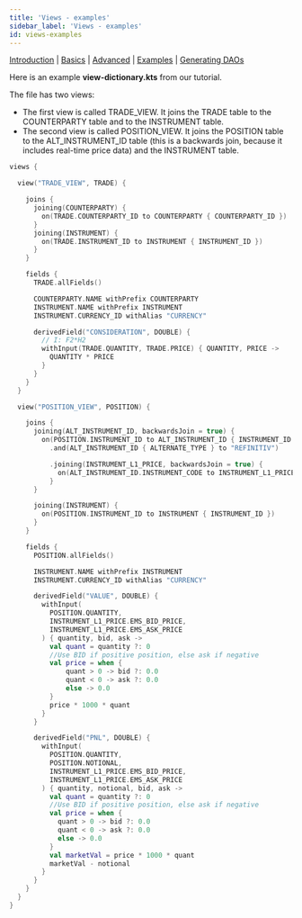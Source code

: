 ```yaml
---
title: 'Views - examples'
sidebar_label: 'Views - examples'
id: views-examples
---
```


[Introduction](/database/fields-tables-views/views/)  | [Basics](/database/fields-tables-views/views/views-basics/) |  [Advanced](/database/fields-tables-views/views/views-advanced/) | [Examples](/database/fields-tables-views/views/views-examples/) | [Generating DAOs](/database/fields-tables-views/genesisDao/) 

Here is an example **view-dictionary.kts** from our tutorial.

The file has two views:

* The first view is called TRADE_VIEW. It joins the TRADE table to the COUNTERPARTY table and to the INSTRUMENT table.
* The second view is called POSITION_VIEW. It joins the POSITION table to the ALT_INSTRUMENT_ID table (this is a backwards join, because it includes real-time price data) and the INSTRUMENT table.

```kotlin
views {

  view("TRADE_VIEW", TRADE) {

    joins {
      joining(COUNTERPARTY) {
        on(TRADE.COUNTERPARTY_ID to COUNTERPARTY { COUNTERPARTY_ID })
      }
      joining(INSTRUMENT) {
        on(TRADE.INSTRUMENT_ID to INSTRUMENT { INSTRUMENT_ID })
      }
    }

    fields {
      TRADE.allFields()

      COUNTERPARTY.NAME withPrefix COUNTERPARTY
      INSTRUMENT.NAME withPrefix INSTRUMENT
      INSTRUMENT.CURRENCY_ID withAlias "CURRENCY"

      derivedField("CONSIDERATION", DOUBLE) {
        // I: F2*H2
        withInput(TRADE.QUANTITY, TRADE.PRICE) { QUANTITY, PRICE ->
          QUANTITY * PRICE
        }
      }
    }
  }

  view("POSITION_VIEW", POSITION) {

    joins {
      joining(ALT_INSTRUMENT_ID, backwardsJoin = true) {
        on(POSITION.INSTRUMENT_ID to ALT_INSTRUMENT_ID { INSTRUMENT_ID })
          .and(ALT_INSTRUMENT_ID { ALTERNATE_TYPE } to "REFINITIV")

          .joining(INSTRUMENT_L1_PRICE, backwardsJoin = true) {
            on(ALT_INSTRUMENT_ID.INSTRUMENT_CODE to INSTRUMENT_L1_PRICE { INSTRUMENT_CODE })
          }
      }

      joining(INSTRUMENT) {
        on(POSITION.INSTRUMENT_ID to INSTRUMENT { INSTRUMENT_ID })
      }
    }

    fields {
      POSITION.allFields()

      INSTRUMENT.NAME withPrefix INSTRUMENT
      INSTRUMENT.CURRENCY_ID withAlias "CURRENCY"

      derivedField("VALUE", DOUBLE) {
        withInput(
          POSITION.QUANTITY,
          INSTRUMENT_L1_PRICE.EMS_BID_PRICE,
          INSTRUMENT_L1_PRICE.EMS_ASK_PRICE
        ) { quantity, bid, ask ->
          val quant = quantity ?: 0
          //Use BID if positive position, else ask if negative
          val price = when {
              quant > 0 -> bid ?: 0.0
              quant < 0 -> ask ?: 0.0
              else -> 0.0
          }
          price * 1000 * quant
        }
      }

      derivedField("PNL", DOUBLE) {
        withInput(
          POSITION.QUANTITY,
          POSITION.NOTIONAL,
          INSTRUMENT_L1_PRICE.EMS_BID_PRICE,
          INSTRUMENT_L1_PRICE.EMS_ASK_PRICE
        ) { quantity, notional, bid, ask ->
          val quant = quantity ?: 0
          //Use BID if positive position, else ask if negative
          val price = when {
            quant > 0 -> bid ?: 0.0
            quant < 0 -> ask ?: 0.0
            else -> 0.0
          }
          val marketVal = price * 1000 * quant
          marketVal - notional
        }
      }
    }
  }
}

```

